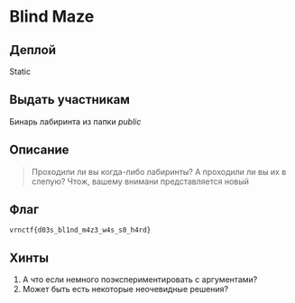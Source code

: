 # Blind Maze

## Деплой

Static

## Выдать участникам

  Бинарь лабиринта из папки *public*

## Описание

> Проходили ли вы когда-либо лабиринты?
> А проходили ли вы их в слепую?
> Чтож, вашему внимани представляется новый

## Флаг
`vrnctf{d03s_bl1nd_m4z3_w4s_s0_h4rd}`

## Хинты
1) А что если немного поэкспериментировать с аргументами?
2) Может быть есть некоторые неочевидные решения?
